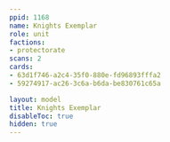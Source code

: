```yaml
---
ppid: 1168
name: Knights Exemplar
role: unit
factions:
- protectorate
scans: 2
cards:
- 63d1f746-a2c4-35f0-880e-fd96893fffa2
- 59274917-ac26-3c6a-b6da-be830761c65a

layout: model
title: Knights Exemplar
disableToc: true
hidden: true
---
```

